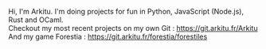 Hi, I'm Arkitu. I'm doing projects for fun in Python, JavaScript (Node.js), Rust and OCaml.  
Checkout my most recent projects on my own Git : https://git.arkitu.fr/Arkitu
And my game Forestia : https://git.arkitu.fr/forestia/forestiles
